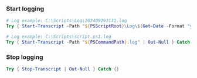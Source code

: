 ### Start logging

```powershell
# Log example: C:\Scripts\Log\202409291131.log
Try { Start-Transcript -Path "${PSScriptRoot}\Log\$(Get-Date -Format "yyyMMddhhmm").log" | Out-Null } Catch {}

# Log example: C:\Scripts\script.ps1.log
Try { Start-Transcript -Path "${PSCommandPath}.log" | Out-Null } Catch {}
```

### Stop logging

```powershell
Try { Stop-Transcript | Out-Null } Catch {}
```